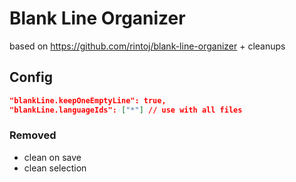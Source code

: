 # Blank Line Organizer

based on https://github.com/rintoj/blank-line-organizer + cleanups

## Config

```json
"blankLine.keepOneEmptyLine": true,
"blankLine.languageIds": ["*"] // use with all files
```

### Removed

- clean on save
- clean selection
